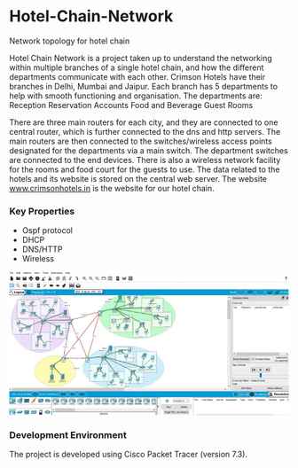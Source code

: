 # Hotel-Chain-Network
Network topology  for hotel chain

Hotel Chain Network is a project taken up to understand the networking within multiple branches of a single hotel chain, and how the different departments communicate with each other. Crimson Hotels have their branches in Delhi, Mumbai and Jaipur. Each branch has 5 departments to help with smooth functioning and organisation. The departments are:
Reception
Reservation
Accounts
Food and Beverage
Guest Rooms

There are three main routers for each city,  and they are connected to one central router, which is further connected to the dns and http servers. The main routers are then connected to the switches/wireless access points designated for the departments via a main switch. The department switches are connected to the end devices. There is also a wireless network facility for the rooms and food court for the guests to use. The data related to the hotels and its website is stored on the central web server. The website www.crimsonhotels.in  is the website for our hotel chain.

<h3>Key Properties</h3>
<ul>
<li>Ospf protocol</li>
<li>DHCP </li>
<li>DNS/HTTP</li>
<li>Wireless</li>
</ul>
<img src="https://github.com/gauravragini/Hotel-Chain-Network/blob/master/pdu.gif" alt="topology"/>

<h3>Development Environment </h3>
The project is developed using Cisco Packet Tracer (version 7.3).</br>
